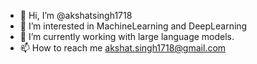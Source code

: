 - 👋 Hi, I’m @akshatsingh1718
- 👀 I’m interested in MachineLearning and DeepLearning
- 🌱 I’m currently working with large language models.
- 📫 How to reach me akshat.singh1718@gmail.com

<!---
akshatsingh1718/akshatsingh1718 is a ✨ special ✨ repository because its `README.md` (this file) appears on your GitHub profile.
You can click the Preview link to take a look at your changes.
--->
